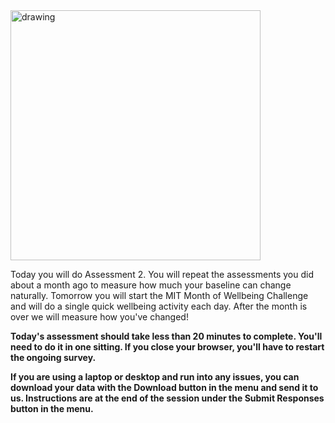 

<img src="https://raw.githubusercontent.com/danielmlow/WellBeingStudy/master/protocol/wellbeing_logo_amendment2_latest.svg" alt="drawing" width="400"/>  


Today you will do Assessment 2. You will repeat the assessments you did about a month ago to measure how much your baseline can change naturally. Tomorrow you will start the MIT Month of Wellbeing Challenge and will do a single quick wellbeing activity each day. After the month is over we will measure how you've changed!

**Today's assessment should take less than 20 minutes to complete. You'll need to do it in one sitting. If you close your browser, you'll have to restart the ongoing survey.**

**If you are using a laptop or desktop and run into any issues, you can download your data with the Download button in the menu and send it to us. Instructions are at the end of the session under the Submit Responses button in the menu.**



